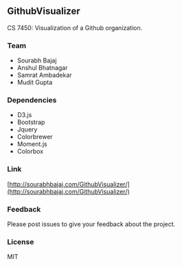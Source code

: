 ## GithubVisualizer

CS 7450: Visualization of a Github organization.

### Team

- Sourabh Bajaj
- Anshul Bhatnagar
- Samrat Ambadekar
- Mudit Gupta

### Dependencies

- D3.js
- Bootstrap
- Jquery
- Colorbrewer
- Moment.js
- Colorbox

### Link
[http://sourabhbajaj.com/GithubVisualizer/](http://sourabhbajaj.com/GithubVisualizer/)

### Feedback

Please post issues to give your feedback about the project. 

### License

MIT

